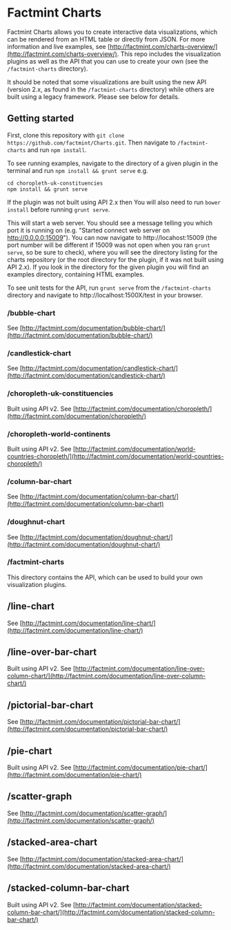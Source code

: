 # Factmint Charts

Factmint Charts allows you to create interactive data visualizations, which can be rendered from an HTML table or directly from JSON. For more information and live examples, see [http://factmint.com/charts-overview/](http://factmint.com/charts-overview/). This repo includes the visualization plugins as well as the API that you can use to create your own (see the `/factmint-charts` directory).

It should be noted that some visualizations are built using the new API (version 2.x, as found in the `/factmint-charts` directory) while others are built using a legacy framework. Please see below for details. 

## Getting started

First, clone this repository with `git clone https://github.com/factmint/Charts.git`. Then navigate to `/factmint-charts` and run `npm install`.

To see running examples, navigate to the directory of a given plugin in the terminal and run `npm install && grunt serve` e.g.

```
cd choropleth-uk-constituencies
npm install && grunt serve
```

If the plugin was not built using API 2.x then You will also need to run `bower install` before running `grunt serve`.

This will start a web server. You should see a message telling you which port it is running on (e.g. "Started connect web server on http://0.0.0.0:15009"). You can now navigate to http://locahost:15009 (the port number will be different if 15009 was not open when you ran `grunt serve`, so be sure to check), where you will see the directory listing for the charts repository (or the root directory for the plugin, if it was not built using API 2.x). If you look in the directory for the given plugin you will find an examples directory, containing HTML examples.

To see unit tests for the API, run `grunt serve` from the `/factmint-charts` directory and navigate to http://localhost:1500X/test in your browser.

### /bubble-chart
See [http://factmint.com/documentation/bubble-chart/](http://factmint.com/documentation/bubble-chart/)

### /candlestick-chart
See [http://factmint.com/documentation/candlestick-chart/](http://factmint.com/documentation/candlestick-chart/)
 
### /choropleth-uk-constituencies
Built using API v2. See [http://factmint.com/documentation/choropleth/](http://factmint.com/documentation/choropleth/) 

### /choropleth-world-continents
Built using API v2. See [http://factmint.com/documentation/world-countries-choropleth/](http://factmint.com/documentation/world-countries-choropleth/) 

### /column-bar-chart
See [http://factmint.com/documentation/column-bar-chart/](http://factmint.com/documentation/column-bar-chart)

### /doughnut-chart
See [http://factmint.com/documentation/doughnut-chart/](http://factmint.com/documentation/doughnut-chart/) 

### /factmint-charts
This directory contains the API, which can be used to build your own visualization plugins.

## /line-chart
See [http://factmint.com/documentation/line-chart/](http://factmint.com/documentation/line-chart/)

## /line-over-bar-chart
Built using API v2. See [http://factmint.com/documentation/line-over-column-chart/](http://factmint.com/documentation/line-over-column-chart/)
 
## /pictorial-bar-chart
See [http://factmint.com/documentation/pictorial-bar-chart/](http://factmint.com/documentation/pictorial-bar-chart/)

## /pie-chart
Built using API v2. See [http://factmint.com/documentation/pie-chart/](http://factmint.com/documentation/pie-chart/) 

## /scatter-graph
See [http://factmint.com/documentation/scatter-graph/](http://factmint.com/documentation/scatter-graph/) 

## /stacked-area-chart
See [http://factmint.com/documentation/stacked-area-chart/](http://factmint.com/documentation/stacked-area-chart/) 

## /stacked-column-bar-chart
Built using API v2. See [http://factmint.com/documentation/stacked-column-bar-chart/](http://factmint.com/documentation/stacked-column-bar-chart/) 

